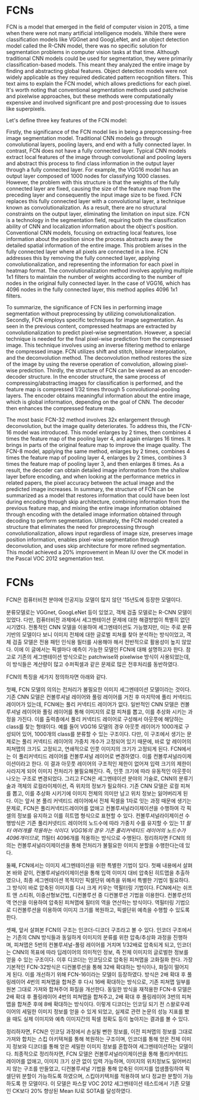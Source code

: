 # FCNs
FCN is a model that emerged in the field of computer vision in 2015, a time when there were not many artificial intelligence models. While there were classification models like VGGnet and GoogLeNet, and an object detection model called the R-CNN model, there was no specific solution for segmentation problems in computer vision tasks at that time. Although traditional CNN models could be used for segmentation, they were primarily classification-based models. This meant they analyzed the entire image by finding and abstracting global features. Object detection models were not widely applicable as they required dedicated pattern recognition filters. This text aims to explain the FCN model, which allows predictions for each pixel. It's worth noting that conventional segmentation methods used patchwise and pixelwise approaches, but these methods were computationally expensive and involved significant pre and post-processing due to issues like superpixels.

Let's define three key features of the FCN model:

Firstly, the significance of the FCN model lies in being a preprocessing-free image segmentation model. Traditional CNN models go through convolutional layers, pooling layers, and end with a fully connected layer. In contrast, FCN does not have a fully connected layer. Typical CNN models extract local features of the image through convolutional and pooling layers and abstract this process to find class information in the output layer through a fully connected layer. For example, the VGG16 model has an output layer composed of 1000 nodes for classifying 1000 classes. However, the problem with this structure is that the weights of the fully connected layer are fixed, causing the size of the feature map from the preceding layer and consequently the input image size to be fixed. FCN replaces this fully connected layer with a convolutional layer, a technique known as convolutionalization. As a result, there are no structural constraints on the output layer, eliminating the limitation on input size. FCN is a technology in the segmentation field, requiring both the classification ability of CNN and localization information about the object's position. Conventional CNN models, focusing on extracting local features, lose information about the position since the process abstracts away the detailed spatial information of the entire image. This problem arises in the fully connected layer where all pixels are connected in a line. FCN addresses this by removing the fully connected layer, applying convolutionalization, and representing the information for each pixel in heatmap format. The convolutionalization method involves applying multiple 1x1 filters to maintain the number of weights according to the number of nodes in the original fully connected layer. In the case of VGG16, which has 4096 nodes in the fully connected layer, this method applies 4096 1x1 filters.

To summarize, the significance of FCN lies in performing image segmentation without preprocessing by utilizing convolutionalization. Secondly, FCN employs specific techniques for image segmentation. As seen in the previous content, compressed heatmaps are extracted by convolutionalization to predict pixel-wise segmentation. However, a special technique is needed for the final pixel-wise prediction from the compressed image. This technique involves using an inverse filtering method to enlarge the compressed image. FCN utilizes shift and stitch, bilinear interpolation, and the deconvolution method. The deconvolution method restores the size of the image by using the reverse operation of convolution, allowing pixel-wise prediction. Thirdly, the structure of FCN can be viewed as an encoder-decoder structure. In the encoder structure, the same process of compressing/abstracting images for classification is performed, and the feature map is compressed 1/32 times through 5 convolutional-pooling layers. The encoder obtains meaningful information about the entire image, which is global information, depending on the goal of CNN. The decoder then enhances the compressed feature map.

The most basic FCN-32 method involves 32x enlargement through deconvolution, but the image quality deteriorates. To address this, the FCN-16 model was introduced. This model enlarges by 2 times, then combines 4 times the feature map of the pooling layer 4, and again enlarges 16 times. It brings in parts of the original feature map to improve the image quality. The FCN-8 model, applying the same method, enlarges by 2 times, combines 4 times the feature map of pooling layer 4, enlarges by 2 times, combines 3 times the feature map of pooling layer 3, and then enlarges 8 times. As a result, the decoder can obtain detailed image information from the shallow layer before encoding, and when looking at the performance metrics in related papers, the pixel accuracy between the actual image and the predicted image increases. In summary, the structure of FCN can be summarized as a model that restores information that could have been lost during encoding through skip architecture, combining information from the previous feature map, and mixing the entire image information obtained through encoding with the detailed image information obtained through decoding to perform segmentation. Ultimately, the FCN model created a structure that eliminates the need for preprocessing through convolutionalization, allows input regardless of image size, preserves image position information, enables pixel-wise segmentation through deconvolution, and uses skip architecture for more refined segmentation. This model achieved a 20% improvement in Mean IU over the CK model in the Pascal VOC 2012 segmentation test.


# FCNs
FCN은 컴퓨터비전 분야에 인공지능 모델이 많지 않던 '15년도에 등장한 모델이다. 

분류모델로는 VGGnet, GoogLeNet 등이 있었고, 객체 검출 모델로는 R-CNN 모델이 있었다. 다만, 컴퓨터비전 과제에서 세그멘테이션 문제에 대한 해결방법이 특별히 없던 시기였다. 전통적인 CNN 모델을 이용하여 세그멘테이션도 가능했지만, 이는 주로 분류 기반의 모델이다 보니 이미지 전체에 대한 글로벌 피쳐를 찾아 분석하는 방식이었고, 객체 검출 모델은 전용 패턴 인식용 필터를 사용해야 해서 전반적으로 활용성이 높지 않았다. 이에 이 글에서는 픽셀마다 예측이 가능한 모델인 FCN에 대해 설명하고자 한다. 참고로 기존의 세그멘테이션 방식으로는 patchwise와 pixelwise 방식이 사용되었는데, 이 방식들은 계산량이 많고 수퍼픽셀과 같은 문제로 많은 전후처리를 동반하였다. 

FCN의 특징을 세가지 정의하자면 아래와 같다.

첫째, FCN 모델의 의의는 전처리가 불필요한 이미지 세그멘테이션 모델이라는 것이다. 기존 CNN 모델은 컨볼루셔널 레이어와 풀링 레이어를 거친 후 마지막에 풀리 커넥티드 레이어가 있는데, FCN에는 풀리 커넥티드 레이어가 없다. 일반적인 CNN 모델은 컨볼루셔널 레이어와 풀링 레이어를 통해 이미지의 로컬 피쳐를 뽑고, 이를 추상화 시키는 과정을 가진다. 이를 출력층에서 풀리 커넥티드 레이어로 구성해서 아웃풋에 해당하는 class를 찾는 형태이다. 예를 들어 VGG16 모델의 경우 아웃풋 레이어가 1000개로 구성되어 있어, 1000개의 class를 분류할 수 있는 구조이다. 다만, 이 구조에서 생기는 문제로는 풀리 커넥티드 레이어의 가중치 개수가 고정되어 있기 때문에, 바로 앞 레이어의 피쳐맵의 크기도 고정되고, 연쇄적으로 인풋 이미지의 크기가 고정되게 된다. FCN에서는 이 풀리커넥티드 레이어를 컨볼루셔널 레이어로 변경하였다. 이를 컨볼루셔널라이제이션이라고 한다. 이 결과 아웃풋 레이어의 구조적인 제한이 없어져 입력 크기의 제한이 사라지게 되어 이미지 전처리가 불필요해진다. 즉, 인풋 크기에 따라 유동적인 아웃풋이 나오는 구조로 변경되었다. 그리고 FCN은 세그멘테이션 분야의 기술로, CNN의 분류기술과 객체의 로컬라이제이션, 즉 위치의 정보가 필요하다. 기존 CNN 모델은 로컬 피쳐를 뽑고, 이를 추상화 시키기에 이미지 전체의 의미만 남고 위치 정보는 잃어버리게 된다. 이는 앞서 본 풀리 커넥티드 레이어에서 전체 픽셀을 1자로 잇는 과정 때문에 생기는 문제로, FCN은 풀리커넥티드레이어를 없애고 컨볼루셔널라이제이션을 수행하여 각 픽셀의 정보를 유지하고 이를 히트맵 형식으로 표현할 수 있다. 컨볼루셔널라이제이션 수행방식은 기존 풀리커넷티드 레이어의 노드수에 따라 가중치 수를 유지할 수 있는 1*1 필터 여러개를 적용하는 식이다. VGG16의 경우 기존 풀리커넥티드 레이어의 노드수가 4096개이므로, 1*1필터 4096개를 적용하는 방식으로 수행된다. 정리하자면 FCN의 의의는 컨볼루셔널라이제이션을 통해 전처리가 불필요한 이미지 분할을 수행한다는데 있다. 

둘째, FCN에서는 이미지 세그멘테이션을 위한 특별한 기법이 있다. 첫째 내용에서 살펴본 바와 같이, 컨볼루셔널라이제이션을 통해 입력 이미지 대비 압축된 히트맵을 추출하였으나, 최종 세그멘테이션 목적지인 픽셀단위 예측을 위해서 특별한 기법이 필요하다. 그 방식이 바로 압축된 이미지를 다시 크게 키우는 역필터링 기법이다. FCN에서는 쉬프트 앤 스티취, 이중선형보간법, 디컨볼루션 중 디컨볼루션 기법을 이용한다. 컨볼루션의 역 연산을 이용하여 압축된 피쳐맵에 필터의 역을 연산하는 방식이다. 역필터링 기법으로 디컨볼루션을 이용하여 이미지 크기를 복원하고, 픽셀단위 예측을 수행할 수 있도록 한다. 

셋째, 앞서 살펴본 FCN의 구조는 인코더-디코더 구조라고 볼 수 있다. 인코더 구조에서는 기존의 CNN 방식들과 동일하게 이미지의 분류를 위한 압축/추상화 과정을 진행하며, 피쳐맵은 5번의 컨볼루셔널-풀링 레이어를 거치며 1/32배로 압축되게 되고, 인코더는 CNN의 목표에 따라 딥레이어의 의미적인 정보, 즉 전체 이미지의 글로벌한 정보를 얻을 수 있는 구조이다. 이후 디코더는 인코딩으로 압축된 피쳐맵을 고화질화 한다. 가장 기본적인 FCN-32방식은 디컨볼루션을 통해 32배 확대하는 방식이나, 화질이 떨어지게 된다. 이를 개선하기 위해 FCN-16이라는 모델이 등장하였다. 방식은 2배 확대 후 풀링레이어 4번의 피쳐맵을 합쳐준 후 다시 16배 확대하는 방식으로, 기존 피쳐맵 일부를 원본 그대로 가져와 합쳐주어 화질을 개선한다. 동일한 방식을 재적용한 FCN-8 모델은 2배 확대 후 풀링레이어 4번의 피쳐맵을 합쳐주고, 2배 확대 후 풀링레이어 3번의 피쳐맵을 합쳐준 후에 8배 확대하는 방식이다. 이렇게 디코더는 인코딩 되기 전 스왈로우레이어의 세밀한 이미지 정보를 얻을 수 있게 되었고, 실제로 관련 논문의 성능 지표를 봤을 때도 실제 이미지와 예측 이미지간의 픽셀 정확도 등이 높아지는 결과를 볼 수 있다. 

정리하자면, FCN은 인코딩 과정에서 손실될 뻔한 정보를, 이전 피쳐맵의 정보를 그대로 가져와 합치는 스킵 아키텍쳐를 통해 복원하는 구조이며, 인코더를 통해 얻은 전체 이미지 정보와 디코더를 통해 얻은 세밀한 이미지 정보를 혼합하여 세그멘테이션하는 모델이다. 최종적으로 정리하자면, FCN 모델은 컨볼루셔널라이제이션을 통해 풀리커넥티드 레이어를 없애고, 이미지 크기 상관 없이 입력 가능하며, 이미지의 위치정보도 잃어버리지 않는 구조를 만들었고, 디컨볼루셔널 기법을 통해 압축된 이미지를 업샘플링하여 픽셀단위 분할이 가능하도록 하였으며, 스킵아키텍처를 적용하여 보다 정교한 분할이 가능하도록 한 모델이다. 이 모델은 파스칼 VOC 2012 세그멘테이션 테스트에서 기존 모델인 CK보다 20% 향상된 Mean IU로 SOTA를 달성하였다. 
